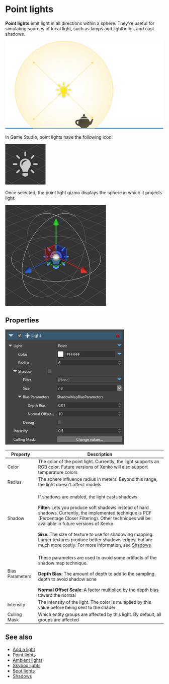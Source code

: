 # Point lights

**Point lights** emit light in all directions within a sphere. They're useful for simulating sources of local light, such as lamps and lightbulbs, and cast shadows.

![media/PointLightOverview.png](media/PointLightOverview.png) 

In Game Studio, point lights have the following icon:

![media/PointLight.png](media/PointLight.png) 

Once selected, the point light gizmo displays the sphere in which it projects light:

![media/PointLightSelected.png](media/PointLightSelected.png)

## Properties

![media/PointLightProperties.png](media/PointLightProperties.png) 

| Property            | Description                                                        
| ------------------- | ------------------ 
| Color               | The color of the point light. Currently, the light supports an RGB color. Future versions of Xenko will also support temperature colors
| Radius              | The sphere influence radius in meters. Beyond this range, the light doesn't affect models
| Shadow             | <br>If shadows are enabled, the light casts shadows.</br><br> **Filter:** Lets you produce soft shadows instead of hard shadows. Currently, the implemented technique is PCF (Percentage Closer Filtering). Other techniques will be available in future versions of Xenko</br> <br>**Size:** The size of texture to use for shadowing mapping. Larger textures produce better shadows edges, but are much more costly. For more information, see [Shadows](shadows.md)</br>
| Bias Parameters     | <br>These parameters are used to avoid some artifacts of the shadow map technique.</br> <br>**Depth Bias:** The amount of depth to add to the sampling depth to avoid shadow acne</br> <br>**Normal Offset Scale**: A factor multiplied by the depth bias toward the normal </br>
| Intensity           | The intensity of the light. The color is multiplied by this value before being sent to the shader
| Culling Mask        | Which entity groups are affected by this light. By default, all groups are affected

## See also

* [Add a light](add-a-light.md)
* [Point lights](point-lights.md)
* [Ambient lights](ambient-lights.md)
* [Skybox lights](skybox-lights.md)
* [Spot lights](spot-lights.md)
* [Shadows](shadows.md)